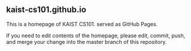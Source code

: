 
## kaist-cs101.github.io

This is a homepage of KAIST CS101. served as GitHub Pages.

If you need to edit contents of the homepage, please edit, commit, push, and merge your change into
the master branch of this repository.
